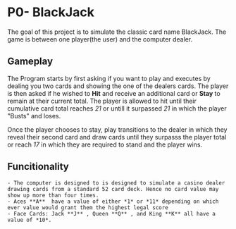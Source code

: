 # P0- BlackJack

The goal of this project is to simulate the classic card name BlackJack. The game is between one player(the user) and the computer dealer. 

## Gameplay
The Program starts by first asking if you want to play and executes by dealing you two cards and showing the one of the dealers cards.
The player is then asked if he wished to **Hit** and receive an additional card or **Stay** to remain at their current total.
The player is allowed to hit until their cumulative card total reaches *21* or untill it surpassed *21* in which the player "Busts" and loses. 

Once the player chooses to stay, play transitions to the dealer in which they reveal their second card and draw cards until they surpasss the player total or reach *17* in which they are required to stand and the player wins.

## Funcitionality
    - The computer is designed to is designed to simulate a casino dealer drawing cards from a standard 52 card deck. Hence no card value may show up more than four times.
    - Aces **A**  have a value of either *1* or *11* depending on which ever value would grant them the highest legal score
    - Face Cards: Jack **J** , Queen **Q** , and King **K** all have a value of *10*.



